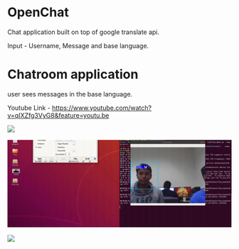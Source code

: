 # OpenChat
Chat application built on top of google translate api.

Input - Username, Message and base language.

# Chatroom application 

user sees messages in the base language.

Youtube Link - https://www.youtube.com/watch?v=qIXZfg3VyG8&feature=youtu.be

![](AL-fred.gif)

![](Age_Detection.gif)

![](CRoss-talk.gif)
